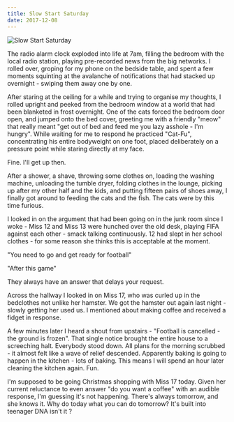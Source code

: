 ```yaml
---
title: Slow Start Saturday
date: 2017-12-08
---
```


![Slow Start Saturday](https://source.unsplash.com/9ZQzrLWV52M/1600x900)

The radio alarm clock exploded into life at 7am, filling the bedroom with the local radio station, playing pre-recorded news from the big networks. I rolled over, groping for my phone on the bedside table, and spent a few moments squinting at the avalanche of notifications that had stacked up overnight - swiping them away one by one.

After staring at the ceiling for a while and trying to organise my thoughts, I rolled upright and peeked from the bedroom window at a world that had been blanketed in frost overnight. One of the cats forced the bedroom door open, and jumped onto the bed cover, greeting me with a friendly "meow" that really meant "get out of bed and feed me you lazy asshole - I'm hungry". While waiting for me to respond he practiced "Cat-Fu", concentrating his entire bodyweight on one foot, placed deliberately on a pressure point while staring directly at my face.

Fine. I'll get up then.

After a shower, a shave, throwing some clothes on, loading the washing machine, unloading the tumble dryer, folding clothes in the lounge, picking up after my other half and the kids, and putting fifteen pairs of shoes away, I finally got around to feeding the cats and the fish. The cats were by this time furious.

I looked in on the argument that had been going on in the junk room since I woke - Miss 12 and Miss 13 were hunched over the old desk, playing FIFA against each other - smack talking continuously. 12 had slept in her school clothes - for some reason she thinks this is acceptable at the moment.

"You need to go and get ready for football"

"After this game"

They always have an answer that delays your request.

Across the hallway I looked in on Miss 17, who was curled up in the bedclothes not unlike her hamster. We got the hamster out again last night - slowly getting her used us. I mentioned about making coffee and received a fidget in response.

A few minutes later I heard a shout from upstairs - "Football is cancelled - the ground is frozen". That single notice brought the entire house to a screeching halt. Everybody stood down. All plans for the morning scrubbed - it almost felt like a wave of relief descended. Apparently baking is going to happen in the kitchen - lots of baking. This means I will spend an hour later cleaning the kitchen again. Fun.

I'm supposed to be going Christmas shopping with Miss 17 today. Given her current reluctance to even answer "do you want a coffee" with an audible response, I'm guessing it's not happening. There's always tomorrow, and she knows it. Why do today what you can do tomorrow? It's built into teenager DNA isn't it ?